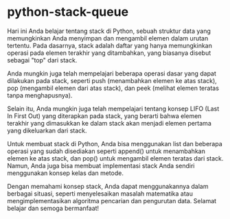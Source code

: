 # python-stack-queue
Hari ini Anda belajar tentang stack di Python, sebuah struktur data yang memungkinkan Anda menyimpan dan mengambil elemen dalam urutan tertentu. Pada dasarnya, stack adalah daftar yang hanya memungkinkan operasi pada elemen terakhir yang ditambahkan, yang biasanya disebut sebagai "top" dari stack.

Anda mungkin juga telah mempelajari beberapa operasi dasar yang dapat dilakukan pada stack, seperti push (menambahkan elemen ke atas stack), pop (mengambil elemen dari atas stack), dan peek (melihat elemen teratas tanpa menghapusnya).

Selain itu, Anda mungkin juga telah mempelajari tentang konsep LIFO (Last In First Out) yang diterapkan pada stack, yang berarti bahwa elemen terakhir yang dimasukkan ke dalam stack akan menjadi elemen pertama yang dikeluarkan dari stack.

Untuk membuat stack di Python, Anda bisa menggunakan list dan beberapa operasi yang sudah disediakan seperti append() untuk menambahkan elemen ke atas stack, dan pop() untuk mengambil elemen teratas dari stack. Namun, Anda juga bisa membuat implementasi stack Anda sendiri menggunakan konsep kelas dan metode.

Dengan memahami konsep stack, Anda dapat menggunakannya dalam berbagai situasi, seperti menyelesaikan masalah matematika atau mengimplementasikan algoritma pencarian dan pengurutan data. Selamat belajar dan semoga bermanfaat!




